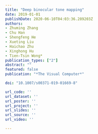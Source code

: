 ```yaml
---
title: "Deep binocular tone mapping"
date: 2019-01-01
publishDate: 2020-06-10T04:03:36.289203Z
authors: 
- Zhuming Zhang
- Chu Han
- Shengfeng He
- Xueting Liu
- Haichao Zhu
- Xinghong Hu
- Tien-Tsin Wong*
publication_types: ["2"]
abstract: ""
featured: false
publication: "*The Visual Computer*"

doi: "10.1007/s00371-019-01669-8"

url_code: ''
url_dataset: ''
url_poster: ''
url_project: ''
url_slides: ''
url_source: ''
url_video: ''

---
```


